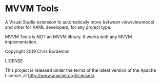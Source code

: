 # MVVM Tools

A Visual Studio extension to automatically move between view/viewmodel and other for XAML developers, for any project type.

MVVM Tools is NOT an MVVM library.  It works with any MVVM implementation.

Copyright 2019 Chris Bordeman

LICENSE

This project is released under the terms of the latest version of the Apache License, at http://www.apache.org/licenses/.
